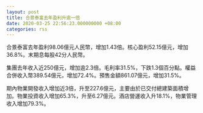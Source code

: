 ```yaml
---
layout: post
title: 合景泰富去年盈利升逾一倍
date: 2020-03-25 22:56:23.000000000 +08:00
categories: rss
---
```


合景泰富去年盈利98.06億元人民幣，增加1.43倍。核心盈利52.15億元，增加36.8%。末期息每股42分人民幣。

集團去年收入近250億元，增加逾2.3倍。毛利率31.5%，下跌1.3個百分點。權益合併收入幣389.54億元，增加72.4%。預售金額861.07億元，增加31.5%。

期內物業開發收入增加近3倍，升至227.6億元，主要由於已交付總建築面積增加。物業投資收入增加65.3%，升至6.27億元。酒店營運收入升18.1%，物業管理收入增加79.3%。
